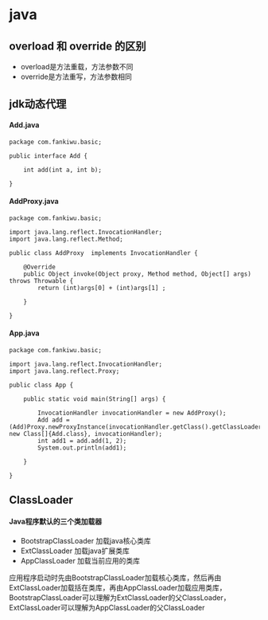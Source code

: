 # java
##  overload 和 override 的区别
- overload是方法重载，方法参数不同
- override是方法重写，方法参数相同
##  jdk动态代理
#### Add.java

	package com.fankiwu.basic;
	
	public interface Add {
	
		int add(int a, int b);
	
	}
#### AddProxy.java
	
	package com.fankiwu.basic;
	
	import java.lang.reflect.InvocationHandler;
	import java.lang.reflect.Method;
	
	public class AddProxy  implements InvocationHandler {
	
		@Override
		public Object invoke(Object proxy, Method method, Object[] args) throws Throwable {
			return (int)args[0] + (int)args[1] ;

		}
	
	}
#### App.java

	package com.fankiwu.basic;
	
	import java.lang.reflect.InvocationHandler;
	import java.lang.reflect.Proxy;
	
	public class App {
	
		public static void main(String[] args) {
	
			InvocationHandler invocationHandler = new AddProxy();
			Add add = (Add)Proxy.newProxyInstance(invocationHandler.getClass().getClassLoader(), new Class[]{Add.class}, invocationHandler);
			int add1 = add.add(1, 2);
			System.out.println(add1);
	
		}
	
	}

## ClassLoader
#### Java程序默认的三个类加载器
- BootstrapClassLoader
	加载java核心类库
- ExtClassLoader 
	加载java扩展类库
- AppClassLoader
	加载当前应用的类库

应用程序启动时先由BootstrapClassLoader加载核心类库，然后再由ExtClassLoader加载括在类库，再由AppClassLoader加载应用类库，BootstrapClassLoader可以理解为ExtClassLoader的父ClassLoader，
ExtClassLoader可以理解为AppClassLoader的父ClassLoader



